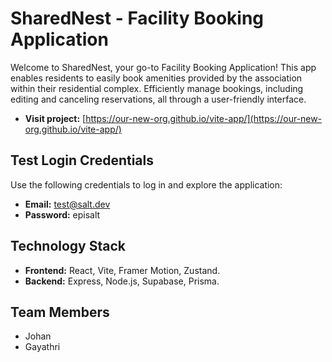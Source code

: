 # SharedNest - Facility Booking Application

Welcome to SharedNest, your go-to Facility Booking Application! This app enables residents to easily book amenities provided by the association within their residential complex. Efficiently manage bookings, including editing and canceling reservations, all through a user-friendly interface.

- **Visit project:** [https://our-new-org.github.io/vite-app/](https://our-new-org.github.io/vite-app/)

## Test Login Credentials

Use the following credentials to log in and explore the application:
- **Email:** test@salt.dev
- **Password:** episalt

## Technology Stack

- **Frontend:** React, Vite, Framer Motion, Zustand.
- **Backend:**  Express, Node.js, Supabase, Prisma.

## Team Members

- Johan
- Gayathri
